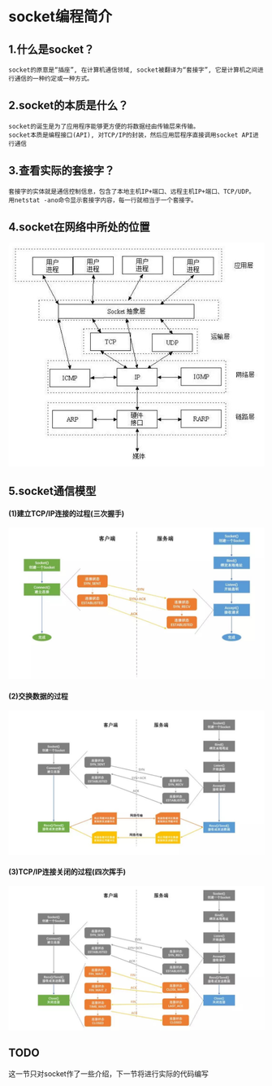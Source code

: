 # socket编程简介

## 1.什么是socket？
```
socket的原意是“插座”, 在计算机通信领域, socket被翻译为“套接字”, 它是计算机之间进行通信的一种约定或一种方式。
```

## 2.socket的本质是什么？
```
socket的诞生是为了应用程序能够更方便的将数据经由传输层来传输。
socket本质是编程接口(API), 对TCP/IP的封装，然后应用层程序直接调用socket API进行通信
```

## 3.查看实际的套接字？
```
套接字的实体就是通信控制信息，包含了本地主机IP+端口、远程主机IP+端口、TCP/UDP。
用netstat -ano命令显示套接字内容，每一行就相当于一个套接字。
```

## 4.socket在网络中所处的位置
![img/socket-01.jpg](https://github.com/1819997197/go-socket/blob/master/ch02/img/socket-01.jpg)

## 5.socket通信模型

#### (1)建立TCP/IP连接的过程(三次握手)
![img/socket-02.jpg](https://github.com/1819997197/go-socket/blob/master/ch02/img/socket-02.jpg)

#### (2)交换数据的过程
![img/socket-03.jpg](https://github.com/1819997197/go-socket/blob/master/ch02/img/socket-03.jpg)

#### (3)TCP/IP连接关闭的过程(四次挥手)
![img/socket-04.jpg](https://github.com/1819997197/go-socket/blob/master/ch02/img/socket-04.jpg)

## TODO
这一节只对socket作了一些介绍，下一节将进行实际的代码编写